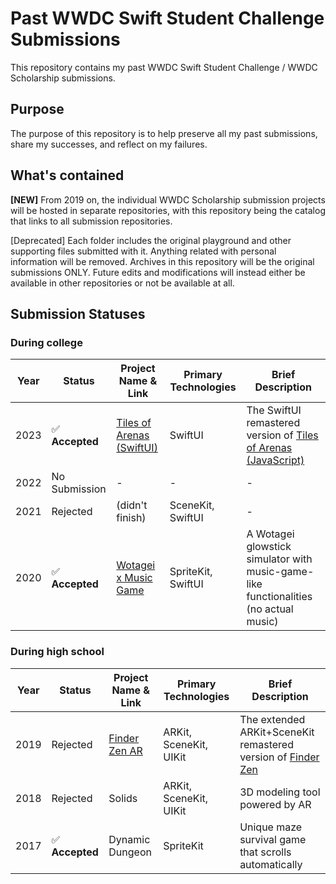 # Past WWDC Swift Student Challenge Submissions

This repository contains my past WWDC Swift Student Challenge / WWDC Scholarship submissions. 

## Purpose

The purpose of this repository is to help preserve all my past submissions, share my successes, and reflect on my failures. 

## What's contained

**\[NEW\]** From 2019 on, the individual WWDC Scholarship submission projects will be hosted in separate repositories, with this repository being the catalog that links to all submission repositories. 

\[Deprecated\] Each folder includes the original playground and other supporting files submitted with it. Anything related with personal information will be removed. 
Archives in this repository will be the original submissions ONLY. Future edits and modifications will instead either be available in other repositories or not be available at all. 

## Submission Statuses

### During college

| Year | Status | Project Name & Link | Primary Technologies | Brief Description |
|----|----|----|----|----|
| 2023 | ✅ **Accepted**      | [Tiles of Arenas (SwiftUI)](https://github.com/Vince14Genius/Tiles-of-Arenas-WWDC23-submission) | SwiftUI | The SwiftUI remastered version of [Tiles of Arenas (JavaScript)](https://github.com/Vince14Genius/Tiles-of-Arenas) |
| 2022 | No Submission | - | - | - |
| 2021 | Rejected      | (didn't finish) | SceneKit, SwiftUI | - |
| 2020 | ✅ **Accepted**      | [Wotagei x Music Game](https://github.com/Vince14Genius/WWDC20-Wotagei-x-Music-Game) | SpriteKit, SwiftUI | A Wotagei glowstick simulator with music-game-like functionalities (no actual music) |

### During high school

| Year | Status | Project Name & Link | Primary Technologies | Brief Description |
|----|----|----|----|----|
| 2019 | Rejected      | [Finder Zen AR](https://github.com/Vince14Genius/WWDC19-Finder-Zen-AR) | ARKit, SceneKit, UIKit | The extended ARKit+SceneKit remastered version of [Finder Zen](https://github.com/Vince14Genius/Finder-Zen) |
| 2018 | Rejected      | Solids | ARKit, SceneKit, UIKit | 3D modeling tool powered by AR |
| 2017 | ✅ **Accepted**      | Dynamic Dungeon | SpriteKit | Unique maze survival game that scrolls automatically |

